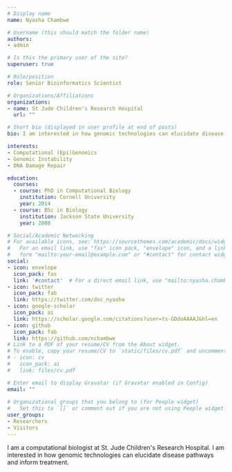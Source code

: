 ```yaml
---
# Display name
name: Nyasha Chambwe

# Username (this should match the folder name)
authors:
- admin

# Is this the primary user of the site?
superuser: true

# Role/position
role: Senior Bioinformatics Scientist

# Organizations/Affiliations
organizations:
- name: St Jude Children's Research Hospital
  url: ""

# Short bio (displayed in user profile at end of posts)
bio: I am interested in how genomic technologies can elucidate disease pathways and inform treatment.

interests:
- Computational (Epi)Genomics
- Genomic Instability
- DNA Damage Repair

education:
  courses:
  - course: PhD in Computational Biology
    institution: Cornell University
    year: 2014
  - course: BSc in Biology
    institution: Jackson State University
    year: 2008

# Social/Academic Networking
# For available icons, see: https://sourcethemes.com/academic/docs/widgets/#icons
#   For an email link, use "fas" icon pack, "envelope" icon, and a link in the
#   form "mailto:your-email@example.com" or "#contact" for contact widget.
social:
- icon: envelope
  icon_pack: fas
  link: '#contact'  # For a direct email link, use "mailto:nyasha.chambwe@stjude.org".
- icon: twitter
  icon_pack: fab
  link: https://twitter.com/doc_nyasha
- icon: google-scholar
  icon_pack: ai
  link: https://scholar.google.com/citations?user=ts-GDdoAAAAJ&hl=en
- icon: github
  icon_pack: fab
  link: https://github.com/nchambwe
# Link to a PDF of your resume/CV from the About widget.
# To enable, copy your resume/CV to `static/files/cv.pdf` and uncomment the lines below.  
# - icon: cv
#   icon_pack: ai
#   link: files/cv.pdf

# Enter email to display Gravatar (if Gravatar enabled in Config)
email: ""
  
# Organizational groups that you belong to (for People widget)
#   Set this to `[]` or comment out if you are not using People widget.  
user_groups:
- Researchers
- Visitors
---
```

I am a computational biologist at St. Jude Children's Research Hospital. I am interested in how genomic technologies can elucidate disease pathways and inform treatment.
